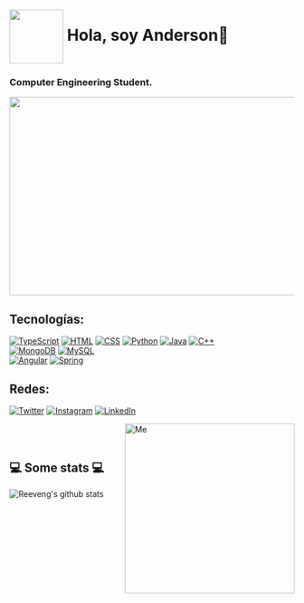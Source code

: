 # <img align="center" width= "95" src="https://user-images.githubusercontent.com/98665908/235330379-78f9d870-1b25-451e-8327-cf5ca119e8f7.png"> Hola, soy Anderson👋
### Computer Engineering Student.

<img align="center" width= "1000" height= "350" src="https://user-images.githubusercontent.com/98665908/235330135-ea87da75-f5e9-4518-ad06-daaea7ab0331.png">

## Tecnologías:
[![TypeScript](https://img.shields.io/badge/TypeScript-F7DF1E?style=for-the-badge&logo=typescript&logoColor=white&labelColor=101010)]()
[![HTML](https://img.shields.io/badge/Html-orange?style=for-the-badge&logo=html5&logoColor=white&labelColor=101010)]()
[![CSS](https://img.shields.io/badge/Css-blue?style=for-the-badge&logo=css3&logoColor=white&labelColor=101010)]()
[![Python](https://img.shields.io/badge/Python-yellow?style=for-the-badge&logo=python&logoColor=white&labelColor=101010)]()
[![Java](https://img.shields.io/badge/Java-007396?style=for-the-badge&logo=coffeescript&logoColor=white&labelColor=101010)]()
[![C++](https://img.shields.io/badge/C++-232F3E?style=for-the-badge&logo=cplusplus&logoColor=white&labelColor=101010)]()
</br>
[![MongoDB](https://img.shields.io/badge/MongoDB-green?style=for-the-badge&logo=mongodb&logoColor=white&labelColor=101010)]()
[![MySQL](https://img.shields.io/badge/MySQL-blue?style=for-the-badge&logo=mysql&logoColor=white&labelColor=101010)]()
</br>
[![Angular](https://img.shields.io/badge/Angular-red?style=for-the-badge&logo=angular&logoColor=white&labelColor=101010)]()
[![Spring](https://img.shields.io/badge/Spring-green?style=for-the-badge&logo=spring&logoColor=white&labelColor=101010)]()

## Redes:
[![Twitter](https://img.shields.io/badge/Twitter-@anderjalvarado-1DA1F2?style=for-the-badge&logo=twitter&logoColor=white&labelColor=101010)](https://twitter.com/anderjalvarado)
[![Instagram](https://img.shields.io/badge/Instagram-@andersonjalvarado-E4405F?style=for-the-badge&logo=instagram&logoColor=white&labelColor=101010)](https://instagram.com/andersonjalvarado)
[![LinkedIn](https://img.shields.io/badge/LinkedIn-andersonjalvarado-0077B5?style=for-the-badge&logo=linkedin&logoColor=white&labelColor=101010)](https://www.linkedin.com/in/andersonjalvarado)

<img align="right"  alt="Me" width= "300" src="https://user-images.githubusercontent.com/98665908/164992540-4f00d7cc-2b59-4e6f-9108-83b60845fa25.gif">

</br></br>
<h2 align="left">💻 Some stats 💻</h2>

![Reeveng's github stats](https://github-readme-stats.vercel.app/api?username=andersonjalvarado&show_icons=true&title_color=fff&icon_color=79ff97&text_color=9f9f9f&bg_color=151515)
